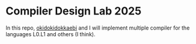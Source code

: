 # Compiler Design Lab 2025

In this repo, [okidokidokkaebi](https://github.com/okidokidokkaebi) and I will implement multiple compiler for the languages L0.L1 and others (I think).
